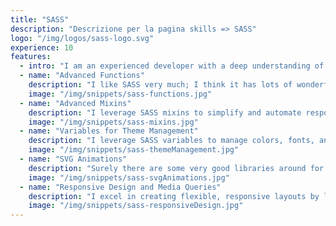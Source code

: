 ```yaml
---
title: "SASS"
description: "Descrizione per la pagina skills => SASS"
logo: "/img/logos/sass-logo.svg"
experience: 10
features:
  - intro: "I am an experienced developer with a deep understanding of SASS (Syntactically Awesome Style Sheets). My expertise spans a range of advanced techniques that enhance the efficiency and maintainability of stylesheets. Below, I highlight five key areas where my proficiency in SASS has made a significant impact on my development work."
  - name: "Advanced Functions"
    description: "I like SASS very much; I think it has lots of wonderful possibilities, if you scratch the surface a bit. Mastering funtions not only allows you to keep your code DRY and well-organized but it gives big room for creativity and, why not... fun"
    image: "/img/snippets/sass-functions.jpg"
  - name: "Advanced Mixins"
    description: "I leverage SASS mixins to simplify and automate responsive design. In the code example my mixin for generating responsive column offsets, allows for automatic creation of classes for various breakpoints. This approach significantly reduces repetitive code and makes the layout system adaptable to different devices."
    image: "/img/snippets/sass-mixins.jpg"
  - name: "Variables for Theme Management"
    description: "I leverage SASS variables to manage colors, fonts, and spacing, making it easy to adjust themes and maintain consistency across a project. My experience includes setting up dark and light themes for applications using variables, allowing for quick adjustments with minimal effort."
    image: "/img/snippets/sass-themeManagement.jpg"
  - name: "SVG Animations"
    description: "Surely there are some very good libraries around for animating SVGs but if you want to hand-craft them for a better control and less headaches with your existing codebase, SASS is surely a must for handling interval-staggering and color morph without bloating and cluttering your code"
    image: "/img/snippets/sass-svgAnimations.jpg"
  - name: "Responsive Design and Media Queries"
    description: "I excel in creating flexible, responsive layouts by leveraging SASS Mixins to handle media queries seamlessly. Not only the code becomes more compact but also much easier to navigate and being understood by fellow developers"
    image: "/img/snippets/sass-responsiveDesign.jpg"
---
```

